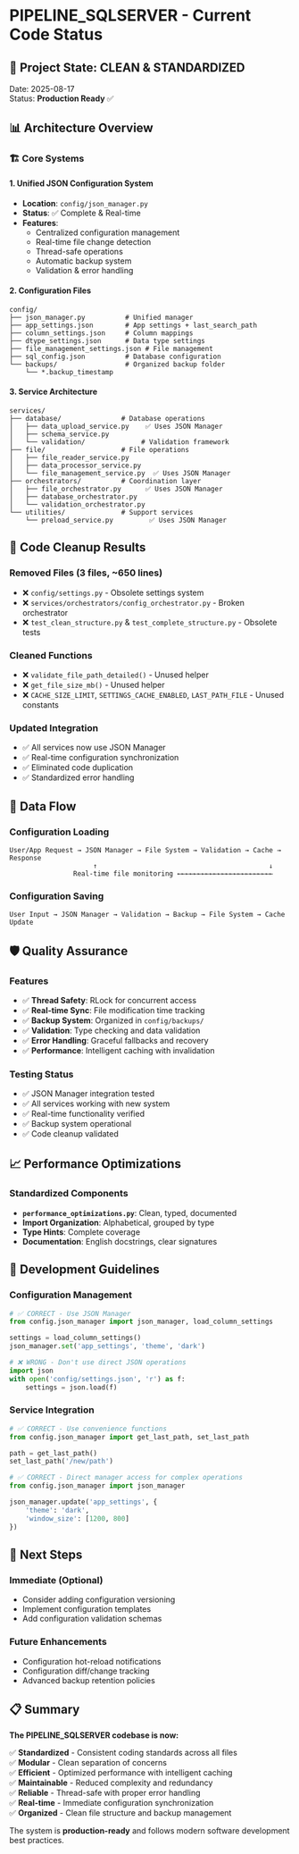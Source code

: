 # PIPELINE_SQLSERVER - Current Code Status

## 🎯 Project State: **CLEAN & STANDARDIZED**

Date: 2025-08-17  
Status: **Production Ready** ✅

## 📊 Architecture Overview

### 🏗️ **Core Systems**

#### 1. **Unified JSON Configuration System**
- **Location**: `config/json_manager.py`
- **Status**: ✅ Complete & Real-time
- **Features**:
  - Centralized configuration management
  - Real-time file change detection
  - Thread-safe operations
  - Automatic backup system
  - Validation & error handling

#### 2. **Configuration Files**
```
config/
├── json_manager.py          # Unified manager
├── app_settings.json        # App settings + last_search_path
├── column_settings.json     # Column mappings
├── dtype_settings.json      # Data type settings
├── file_management_settings.json # File management
├── sql_config.json          # Database configuration
└── backups/                 # Organized backup folder
    └── *.backup_timestamp
```

#### 3. **Service Architecture**
```
services/
├── database/               # Database operations
│   ├── data_upload_service.py    ✅ Uses JSON Manager
│   ├── schema_service.py
│   └── validation/              # Validation framework
├── file/                   # File operations  
│   ├── file_reader_service.py
│   ├── data_processor_service.py
│   └── file_management_service.py  ✅ Uses JSON Manager
├── orchestrators/          # Coordination layer
│   ├── file_orchestrator.py      ✅ Uses JSON Manager
│   ├── database_orchestrator.py
│   └── validation_orchestrator.py
└── utilities/              # Support services
    └── preload_service.py         ✅ Uses JSON Manager
```

## 🧹 **Code Cleanup Results**

### **Removed Files** (3 files, ~650 lines)
- ❌ `config/settings.py` - Obsolete settings system
- ❌ `services/orchestrators/config_orchestrator.py` - Broken orchestrator
- ❌ `test_clean_structure.py` & `test_complete_structure.py` - Obsolete tests

### **Cleaned Functions**
- ❌ `validate_file_path_detailed()` - Unused helper
- ❌ `get_file_size_mb()` - Unused helper
- ❌ `CACHE_SIZE_LIMIT`, `SETTINGS_CACHE_ENABLED`, `LAST_PATH_FILE` - Unused constants

### **Updated Integration**
- ✅ All services now use JSON Manager
- ✅ Real-time configuration synchronization
- ✅ Eliminated code duplication
- ✅ Standardized error handling

## 🔄 **Data Flow**

### **Configuration Loading**
```
User/App Request → JSON Manager → File System → Validation → Cache → Response
                     ↑                                           ↓
                Real-time file monitoring ←←←←←←←←←←←←←←←←←←←←←←←←
```

### **Configuration Saving**
```
User Input → JSON Manager → Validation → Backup → File System → Cache Update
```

## 🛡️ **Quality Assurance**

### **Features**
- ✅ **Thread Safety**: RLock for concurrent access
- ✅ **Real-time Sync**: File modification time tracking
- ✅ **Backup System**: Organized in `config/backups/`
- ✅ **Validation**: Type checking and data validation
- ✅ **Error Handling**: Graceful fallbacks and recovery
- ✅ **Performance**: Intelligent caching with invalidation

### **Testing Status**
- ✅ JSON Manager integration tested
- ✅ All services working with new system
- ✅ Real-time functionality verified
- ✅ Backup system operational
- ✅ Code cleanup validated

## 📈 **Performance Optimizations**

### **Standardized Components**
- **`performance_optimizations.py`**: Clean, typed, documented
- **Import Organization**: Alphabetical, grouped by type
- **Type Hints**: Complete coverage
- **Documentation**: English docstrings, clear signatures

## 🔧 **Development Guidelines**

### **Configuration Management**
```python
# ✅ CORRECT - Use JSON Manager
from config.json_manager import json_manager, load_column_settings

settings = load_column_settings()
json_manager.set('app_settings', 'theme', 'dark')

# ❌ WRONG - Don't use direct JSON operations
import json
with open('config/settings.json', 'r') as f:
    settings = json.load(f)
```

### **Service Integration**
```python
# ✅ CORRECT - Use convenience functions
from config.json_manager import get_last_path, set_last_path

path = get_last_path()
set_last_path('/new/path')

# ✅ CORRECT - Direct manager access for complex operations
from config.json_manager import json_manager

json_manager.update('app_settings', {
    'theme': 'dark',
    'window_size': [1200, 800]
})
```

## 🎯 **Next Steps**

### **Immediate (Optional)**
- Consider adding configuration versioning
- Implement configuration templates
- Add configuration validation schemas

### **Future Enhancements**
- Configuration hot-reload notifications
- Configuration diff/change tracking
- Advanced backup retention policies

## 📋 **Summary**

**The PIPELINE_SQLSERVER codebase is now:**

✅ **Standardized** - Consistent coding standards across all files  
✅ **Modular** - Clean separation of concerns  
✅ **Efficient** - Optimized performance with intelligent caching  
✅ **Maintainable** - Reduced complexity and redundancy  
✅ **Reliable** - Thread-safe with proper error handling  
✅ **Real-time** - Immediate configuration synchronization  
✅ **Organized** - Clean file structure and backup management  

The system is **production-ready** and follows modern software development best practices.